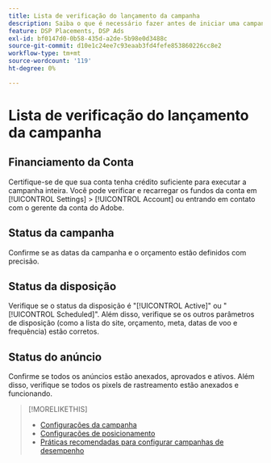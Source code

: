 ```yaml
---
title: Lista de verificação do lançamento da campanha
description: Saiba o que é necessário fazer antes de iniciar uma campanha.
feature: DSP Placements, DSP Ads
exl-id: bf0147d0-0b58-435d-a2de-5b98e0d3488c
source-git-commit: d10e1c24ee7c93eaab3fd4fefe853860226cc8e2
workflow-type: tm+mt
source-wordcount: '119'
ht-degree: 0%

---
```


# Lista de verificação do lançamento da campanha

## Financiamento da Conta

Certifique-se de que sua conta tenha crédito suficiente para executar a campanha inteira. Você pode verificar e recarregar os fundos da conta em [!UICONTROL Settings] > [!UICONTROL Account] ou entrando em contato com o gerente da conta do Adobe.

## Status da campanha

Confirme se as datas da campanha e o orçamento estão definidos com precisão.

## Status da disposição

Verifique se o status da disposição é &quot;[!UICONTROL Active]&quot; ou &quot;[!UICONTROL Scheduled]&quot;. Além disso, verifique se os outros parâmetros de disposição (como a lista do site, orçamento, meta, datas de voo e frequência) estão corretos.

## Status do anúncio

Confirme se todos os anúncios estão anexados, aprovados e ativos. Além disso, verifique se todos os pixels de rastreamento estão anexados e funcionando.

>[!MORELIKETHIS]
>
>* [Configurações da campanha](/help/dsp/campaign-management/campaigns/campaign-settings.md)
>* [Configurações de posicionamento](/help/dsp/campaign-management/placements/placement-settings.md)
>* [Práticas recomendadas para configurar campanhas de desempenho](/help/dsp/optimization/campaign-best-practices-performance.md)

